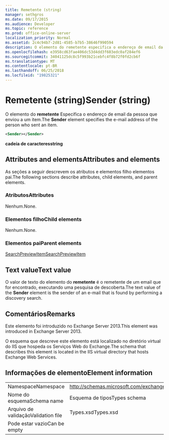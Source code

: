 ```yaml
---
title: Remetente (string)
manager: sethgros
ms.date: 09/17/2015
ms.audience: Developer
ms.topic: reference
ms.prod: office-online-server
localization_priority: Normal
ms.assetid: 2c4c94b7-2d81-4585-b7b5-38646f990594
description: O elemento do remetente especifica o endereço de email da pessoa que enviou a um item.
ms.openlocfilehash: e3958cd63fae406dc53d4dd3f603edc0af284ef6
ms.sourcegitcommit: 34041125dc8c5f993b21cebfc4f8b72f0fd2cb6f
ms.translationtype: MT
ms.contentlocale: pt-BR
ms.lasthandoff: 06/25/2018
ms.locfileid: "19825321"
---
```

# <a name="sender-string"></a><span data-ttu-id="baacd-103">Remetente (string)</span><span class="sxs-lookup"><span data-stu-id="baacd-103">Sender (string)</span></span>

<span data-ttu-id="baacd-104">O elemento do **remetente** Especifica o endereço de email da pessoa que enviou a um item.</span><span class="sxs-lookup"><span data-stu-id="baacd-104">The **Sender** element specifies the e-mail address of the person who sent an item.</span></span> 
  
```XML
<Sender></Sender>
```

 <span data-ttu-id="baacd-105">**cadeia de caracteres**</span><span class="sxs-lookup"><span data-stu-id="baacd-105">**string**</span></span>
## <a name="attributes-and-elements"></a><span data-ttu-id="baacd-106">Attributes and elements</span><span class="sxs-lookup"><span data-stu-id="baacd-106">Attributes and elements</span></span>

<span data-ttu-id="baacd-107">As seções a seguir descrevem os atributos e elementos filho elementos pai.</span><span class="sxs-lookup"><span data-stu-id="baacd-107">The following sections describe attributes, child elements, and parent elements.</span></span>
  
### <a name="attributes"></a><span data-ttu-id="baacd-108">Atributos</span><span class="sxs-lookup"><span data-stu-id="baacd-108">Attributes</span></span>

<span data-ttu-id="baacd-109">Nenhum.</span><span class="sxs-lookup"><span data-stu-id="baacd-109">None.</span></span>
  
### <a name="child-elements"></a><span data-ttu-id="baacd-110">Elementos filho</span><span class="sxs-lookup"><span data-stu-id="baacd-110">Child elements</span></span>

<span data-ttu-id="baacd-111">Nenhum.</span><span class="sxs-lookup"><span data-stu-id="baacd-111">None.</span></span>
  
### <a name="parent-elements"></a><span data-ttu-id="baacd-112">Elementos pai</span><span class="sxs-lookup"><span data-stu-id="baacd-112">Parent elements</span></span>

[<span data-ttu-id="baacd-113">SearchPreviewItem</span><span class="sxs-lookup"><span data-stu-id="baacd-113">SearchPreviewItem</span></span>](searchpreviewitem.md)
  
## <a name="text-value"></a><span data-ttu-id="baacd-114">Text value</span><span class="sxs-lookup"><span data-stu-id="baacd-114">Text value</span></span>

<span data-ttu-id="baacd-115">O valor de texto do elemento do **remetente** é o remetente de um email que for encontrado, executando uma pesquisa de descoberta.</span><span class="sxs-lookup"><span data-stu-id="baacd-115">The text value of the **Sender** element is the sender of an e-mail that is found by performing a discovery search.</span></span> 
  
## <a name="remarks"></a><span data-ttu-id="baacd-116">Comentários</span><span class="sxs-lookup"><span data-stu-id="baacd-116">Remarks</span></span>

<span data-ttu-id="baacd-117">Este elemento foi introduzido no Exchange Server 2013.</span><span class="sxs-lookup"><span data-stu-id="baacd-117">This element was introduced in Exchange Server 2013.</span></span>
  
<span data-ttu-id="baacd-118">O esquema que descreve este elemento está localizado no diretório virtual do IIS que hospeda os Serviços Web do Exchange.</span><span class="sxs-lookup"><span data-stu-id="baacd-118">The schema that describes this element is located in the IIS virtual directory that hosts Exchange Web Services.</span></span>
  
## <a name="element-information"></a><span data-ttu-id="baacd-119">Informações de elemento</span><span class="sxs-lookup"><span data-stu-id="baacd-119">Element information</span></span>

|||
|:-----|:-----|
|<span data-ttu-id="baacd-120">Namespace</span><span class="sxs-lookup"><span data-stu-id="baacd-120">Namespace</span></span>  <br/> |http://schemas.microsoft.com/exchange/services/2006/types  <br/> |
|<span data-ttu-id="baacd-121">Nome do esquema</span><span class="sxs-lookup"><span data-stu-id="baacd-121">Schema name</span></span>  <br/> |<span data-ttu-id="baacd-122">Esquema de tipos</span><span class="sxs-lookup"><span data-stu-id="baacd-122">Types schema</span></span>  <br/> |
|<span data-ttu-id="baacd-123">Arquivo de validação</span><span class="sxs-lookup"><span data-stu-id="baacd-123">Validation file</span></span>  <br/> |<span data-ttu-id="baacd-124">Types.xsd</span><span class="sxs-lookup"><span data-stu-id="baacd-124">Types.xsd</span></span>  <br/> |
|<span data-ttu-id="baacd-125">Pode estar vazio</span><span class="sxs-lookup"><span data-stu-id="baacd-125">Can be empty</span></span>  <br/> ||
   


